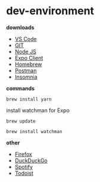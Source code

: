 # dev-environment

__downloads__

- [VS Code](https://code.visualstudio.com/download)
- [GIT](https://git-scm.com)
- [Node JS](https://nodejs.org/en/) 
- [Expo Client](https://expo.io/tools)
- [Homebrew](https://opensource.com/article/20/6/homebrew-mac)
- [Postman](https://www.postman.com/downloads/)
- [Insomnia](https://insomnia.rest/download/)

__commands__

```brew install yarn```

install watchman for Expo 

```brew update```

```brew install watchman```

__other__

- [Firefox](https://www.mozilla.org/en-US/firefox/new/)
- [DuckDuckGo](https://duckduckgo.com/)
- [Spotify](https://www.spotify.com/us/download/other/)
- [Todoist](https://todoist.com/users/showregister)

